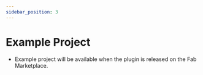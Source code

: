 ```yaml
---
sidebar_position: 3
---
```


# Example Project
- Example project will be available when the plugin is released on the Fab Marketplace.